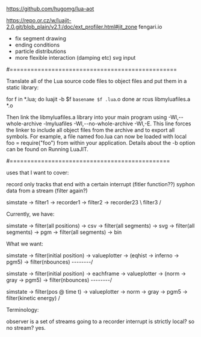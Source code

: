 https://github.com/hugomg/lua-aot

https://repo.or.cz/w/luajit-2.0.git/blob_plain/v2.1:/doc/ext_profiler.html#jit_zone
fengari.io

* fix segment drawing
* ending conditions
* particle distributions
* more flexible interaction (damping etc)
svg input


#================================================

Translate all of the Lua source code files to object files and put them in a static library:

for f in *.lua; do
    luajit -b $f `basename $f .lua`.o
done
ar rcus libmyluafiles.a *.o

Then link the libmyluafiles.a library into your main program using -Wl,--whole-archive -lmyluafiles -Wl,--no-whole-archive -Wl,-E.
This line forces the linker to include all object files from the archive and to export all symbols.
For example, a file named foo.lua can now be loaded with local foo = require("foo") from within your application.
Details about the -b option can be found on Running LuaJIT.

#==============================================

uses that I want to cover:

record only tracks that end with a certain interrupt (fitler function??)
syphon data from a stream (filter again?)

simstate -> filter1 -> recorder1
         -> filter2 -> recorder23
         \  filter3 /

Currently, we have:

simstate -> filter(all positions) -> csv
         -> filter(all segments) -> svg
         -> filter(all segments) -> pgm
         -> filter(all segments) -> bin

What we want:

simstate -> filter(initial position) -> valueplotter -> (eqhist -> inferno -> pgm5)
         -> filter(nbounces) --------/

simstate -> filter(initial position) -> eachframe -> valueplotter -> (norm -> gray -> pgm5)
         -> filter(nbounces) --------/

simstate -> filter(pos @ time t) -> valueplotter -> norm -> gray -> pgm5
         -> filter(kinetic energy) /

Terminology:

observer is a set of streams going to a recorder
interrupt is strictly local? so no stream? yes.
